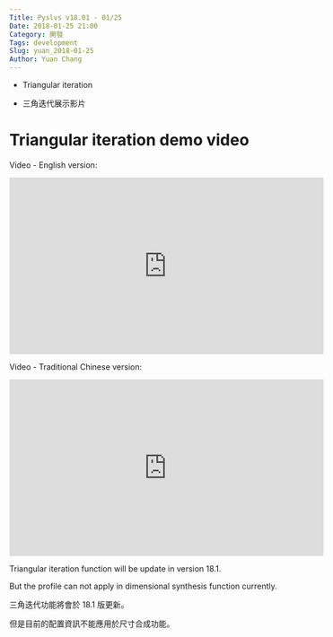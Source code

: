 ```yaml
---
Title: Pyslvs v18.01 - 01/25
Date: 2018-01-25 21:00
Category: 開發
Tags: development
Slug: yuan_2018-01-25
Author: Yuan Chang
---
```


+ Triangular iteration

+ 三角迭代展示影片

<!-- PELICAN_END_SUMMARY -->

Triangular iteration demo video
===

Video - English version:

<iframe width="560" height="315" src="https://www.youtube.com/embed/-zmGU0RoFNo" frameborder="0" allow="autoplay; encrypted-media" allowfullscreen></iframe>

Video - Traditional Chinese version:

<iframe width="560" height="315" src="https://www.youtube.com/embed/h9eqmw9gRDg" frameborder="0" allow="autoplay; encrypted-media" allowfullscreen></iframe>

Triangular iteration function will be update in version 18.1.

But the profile can not apply in dimensional synthesis function currently.

三角迭代功能將會於 18.1 版更新。

但是目前的配置資訊不能應用於尺寸合成功能。